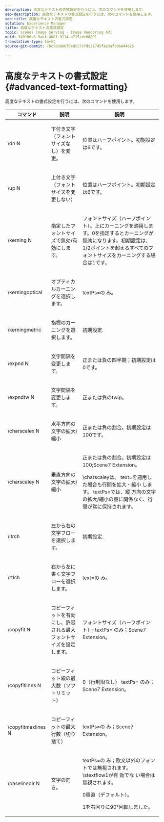 ```yaml
---
description: 高度なテキストの書式設定を行うには、次のコマンドを使用します。
seo-description: 高度なテキストの書式設定を行うには、次のコマンドを使用します。
seo-title: 高度なテキストの書式設定
solution: Experience Manager
title: 高度なテキストの書式設定
topic: Scene7 Image Serving - Image Rendering API
uuid: 340166a5-5aef-4081-9114-a715cde68891
translation-type: tm+mt
source-git-commit: 7bc7b3a86fbcdc57cfdc31745fae3afc06e44b15

---
```



# 高度なテキストの書式設定{#advanced-text-formatting}

高度なテキストの書式設定を行うには、次のコマンドを使用します。

<table id="table_43B2EB887C0F471BB60C23B570E7D3D2"> 
 <thead> 
  <tr> 
   <th class="entry"> コマンド </th> 
   <th class="entry"> 説明 </th> 
   <th class="entry"> 説明 </th> 
  </tr> 
 </thead>
 <tbody> 
  <tr> 
   <td> <span class="codeph"> \dn <span class="varname"> N </span></span> </td> 
   <td> <p>下付き文字（フォントサイズなし）を変更。 </p> </td> 
   <td> <p>位置はハーフポイント。初期設定は6です。 </p> </td> 
  </tr> 
  <tr> 
   <td> <span class="codeph"> \up <span class="varname"> N </span></span> </td> 
   <td> <p>上付き文字（フォントサイズを変更しない） </p> </td> 
   <td> <p>位置はハーフポイント。初期設定は6です。 </p> </td> 
  </tr> 
  <tr> 
   <td> <span class="codeph"> \kerning <span class="varname"> N </span></span> </td> 
   <td> <p>指定したフォントサイズで無効/有効にします。 </p> </td> 
   <td> <p>フォントサイズ（ハーフポイント）。上にカーニングを適用します。0を指定するとカーニングが無効になります。初期設定は、1/2ポイントを超えるすべてのフォントサイズをカーニングする場合は1です。 </p> </td> 
  </tr> 
  <tr> 
   <td> <span class="codeph"> \kerningoptical </span> </td> 
   <td> <p>オプティカルカーニングを選択します。 </p> </td> 
   <td> <p> <span class="codeph"> textPs=の </span> み。 </p> </td> 
  </tr> 
  <tr> 
   <td> <span class="codeph"> \kerningmetric </span> </td> 
   <td> <p>指標のカーニングを選択します。 </p> </td> 
   <td> <p>初期設定. </p> </td> 
  </tr> 
  <tr> 
   <td> <span class="codeph"> \expnd <span class="varname"> N </span></span> </td> 
   <td> <p>文字間隔を変更します。 </p> </td> 
   <td> <p>正または負の四半期；初期設定は0です。 </p> </td> 
  </tr> 
  <tr> 
   <td> <span class="codeph"> \expndtw <span class="varname"> N </span></span> </td> 
   <td> <p>文字間隔を変更します。 </p> </td> 
   <td> <p>正または負のtwip。 </p> </td> 
  </tr> 
  <tr> 
   <td> <span class="codeph"> \charscalex <span class="varname"> N </span></span> </td> 
   <td> <p>水平方向の文字の拡大/縮小 </p> </td> 
   <td> <p>正または負の割合。初期設定は100です。 </p> </td> 
  </tr> 
  <tr> 
   <td> <span class="codeph"> \charscaley <span class="varname"> N </span></span> </td> 
   <td> <p>垂直方向の文字の拡大/縮小 </p> </td> 
   <td> <p>正または負の割合。初期設定は100;Scene7 Extension。 </p> <p> <span class="codeph"> \charscaleyは、 </span> text=を適用した場合も行間を拡大・縮小 <span class="codeph"> しま </span>す。 <span class="codeph"> textPs=では、縦 </span> 方向の文字の拡大/縮小の量に関係なく、行間が常に保持されます。 </p> </td> 
  </tr> 
  <tr> 
   <td> <span class="codeph"> \ltrch </span> </td> 
   <td> <p>左から右の文字フローを選択します。 </p> </td> 
   <td> <p>初期設定. </p> </td> 
  </tr> 
  <tr> 
   <td> <span class="codeph"> \rtlch </span> </td> 
   <td> <p>右から左に書く文字フローを選択します。 </p> </td> 
   <td> <p> <span class="codeph"> text=の </span> み。 </p> </td> 
  </tr> 
  <tr> 
   <td> <span class="codeph"> \copyfit <span class="varname"> N </span></span> </td> 
   <td> <p>コピーフィットを有効にし、許容される最大フォントサイズを設定します。 </p> </td> 
   <td> <p>フォントサイズ（ハーフポイント）; <span class="codeph"> textPs= </span> のみ；Scene7 Extension。 </p> </td> 
  </tr> 
  <tr> 
   <td> <span class="codeph"> \copyfitlines <span class="varname"> N </span></span> </td> 
   <td> <p>コピーフィット線の最大数（ソフトリミット） </p> </td> 
   <td> <p>0（行制限なし） <span class="codeph"> textPs= </span> のみ；Scene7 Extension。 </p> </td> 
  </tr> 
  <tr> 
   <td> <span class="codeph"> \copyfitmaxlines <span class="varname"> N </span></span> </td> 
   <td> <p>コピーフィットの最大行数（切り捨て） </p> </td> 
   <td> <p> <span class="codeph"> textPs=の </span> み；Scene7 Extension。 </p> </td> 
  </tr> 
  <tr> 
   <td> <span class="codeph"> \baselinedir <span class="varname"> N </span></span> </td> 
   <td> <p>文字の向き。 </p> </td> 
   <td> <p> <span class="codeph"> textPs=の </span> み；欧文以外のフォントでは無視されます。\stextflow1が有 <span class="codeph"> 効でな </span> い場合は無視されます。 </p> <p>0垂直（デフォルト）。 </p> <p>1を右回りに90°回転しました。 </p> </td> 
  </tr> 
 </tbody> 
</table>

